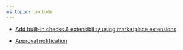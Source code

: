 ```yaml
---
ms.topic: include
---
```

    
- [Add built-in checks & extensibility using marketplace extensions](#add-built-in-checks-&-extensibility-using-marketplace-extensions)

    
- [Approval notification](#approval-notification)

    